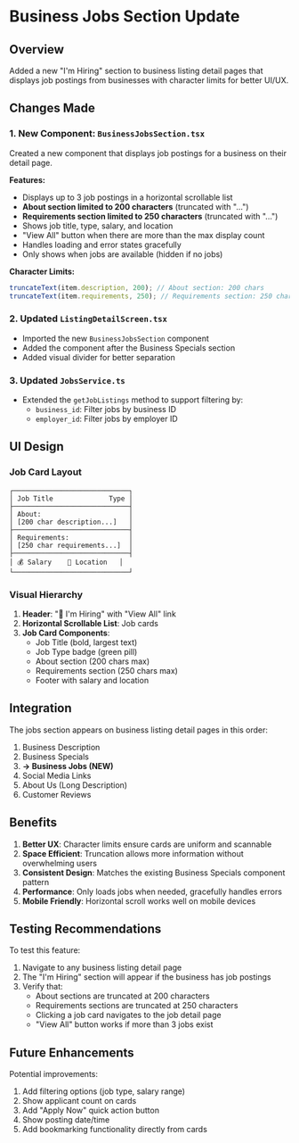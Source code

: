 # Business Jobs Section Update

## Overview

Added a new "I'm Hiring" section to business listing detail pages that displays job postings from businesses with character limits for better UI/UX.

## Changes Made

### 1. New Component: `BusinessJobsSection.tsx`

Created a new component that displays job postings for a business on their detail page.

**Features:**

- Displays up to 3 job postings in a horizontal scrollable list
- **About section limited to 200 characters** (truncated with "...")
- **Requirements section limited to 250 characters** (truncated with "...")
- Shows job title, type, salary, and location
- "View All" button when there are more than the max display count
- Handles loading and error states gracefully
- Only shows when jobs are available (hidden if no jobs)

**Character Limits:**

```typescript
truncateText(item.description, 200); // About section: 200 chars
truncateText(item.requirements, 250); // Requirements section: 250 chars
```

### 2. Updated `ListingDetailScreen.tsx`

- Imported the new `BusinessJobsSection` component
- Added the component after the Business Specials section
- Added visual divider for better separation

### 3. Updated `JobsService.ts`

- Extended the `getJobListings` method to support filtering by:
  - `business_id`: Filter jobs by business ID
  - `employer_id`: Filter jobs by employer ID

## UI Design

### Job Card Layout

```
┌─────────────────────────────┐
│ Job Title              Type │
├─────────────────────────────┤
│ About:                      │
│ [200 char description...]   │
├─────────────────────────────┤
│ Requirements:               │
│ [250 char requirements...]  │
├─────────────────────────────┤
│ 💰 Salary    📍 Location   │
└─────────────────────────────┘
```

### Visual Hierarchy

1. **Header**: "💼 I'm Hiring" with "View All" link
2. **Horizontal Scrollable List**: Job cards
3. **Job Card Components**:
   - Job Title (bold, largest text)
   - Job Type badge (green pill)
   - About section (200 chars max)
   - Requirements section (250 chars max)
   - Footer with salary and location

## Integration

The jobs section appears on business listing detail pages in this order:

1. Business Description
2. Business Specials
3. **→ Business Jobs (NEW)**
4. Social Media Links
5. About Us (Long Description)
6. Customer Reviews

## Benefits

1. **Better UX**: Character limits ensure cards are uniform and scannable
2. **Space Efficient**: Truncation allows more information without overwhelming users
3. **Consistent Design**: Matches the existing Business Specials component pattern
4. **Performance**: Only loads jobs when needed, gracefully handles errors
5. **Mobile Friendly**: Horizontal scroll works well on mobile devices

## Testing Recommendations

To test this feature:

1. Navigate to any business listing detail page
2. The "I'm Hiring" section will appear if the business has job postings
3. Verify that:
   - About sections are truncated at 200 characters
   - Requirements sections are truncated at 250 characters
   - Clicking a job card navigates to the job detail page
   - "View All" button works if more than 3 jobs exist

## Future Enhancements

Potential improvements:

1. Add filtering options (job type, salary range)
2. Show applicant count on cards
3. Add "Apply Now" quick action button
4. Show posting date/time
5. Add bookmarking functionality directly from cards
